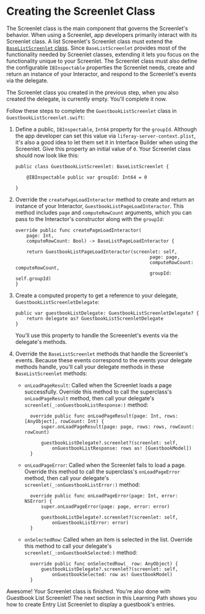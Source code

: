 # Creating the Screenlet Class

The Screenlet class is the main component that governs the Screenlet's behavior. 
When using a Screenlet, app developers primarily interact with its Screenlet 
class. A list Screenlet's Screenlet class must extend the 
[`BaseListScreenlet` class](https://github.com/liferay/liferay-screens/blob/master/ios/Framework/Core/Base/BaseListScreenlet/BaseListScreenlet.swift). 
Since `BaseListScreenlet` provides most of the functionality needed by Screenlet 
classes, extending it lets you focus on the functionality unique to your 
Screenlet. The Screenlet class must also define the configurable `IBInspectable` 
properties the Screenlet needs, create and return an instance of your 
Interactor, and respond to the Screenlet's events via the delegate. 

The Screenlet class you created in the previous step, when you also created the 
delegate, is currently empty. You'll complete it now. 

Follow these steps to complete the `GuestbookListScreenlet` class in 
`GuestbookListScreenlet.swift`: 

1.  Define a public, `IBInspectable`, `Int64` property for the `groupId`. 
    Although the app developer can set this value via 
    `liferay-server-context.plist`, it's also a good idea to let them set it in 
    Interface Builder when using the Screenlet. Give this property an initial 
    value of `0`. Your Screenlet class should now look like this: 

        public class GuestbookListScreenlet: BaseListScreenlet {

            @IBInspectable public var groupId: Int64 = 0

        }

2.  Override the `createPageLoadInteractor` method to create and return an 
    instance of your Interactor, `GuestbookListPageLoadInteractor`. This method 
    includes `page` and `computeRowCount` arguments, which you can pass to the 
    Interactor's constructor along with the `groupId`: 

        override public func createPageLoadInteractor(
            page: Int,
            computeRowCount: Bool) -> BaseListPageLoadInteractor {

            return GuestbookListPageLoadInteractor(screenlet: self,
                                                         page: page,
                                                         computeRowCount: computeRowCount,
                                                         groupId: self.groupId)
        }

3.  Create a computed property to get a reference to your delegate, 
    `GuestbookListScreenletDelegate`: 

        public var guestbookListDelegate: GuestbookListScreenletDelegate? {
            return delegate as? GuestbookListScreenletDelegate
        }

    You'll use this property to handle the Screeenlet's events via the 
    delegate's methods. 

4.  Override the `BaseListScreenlet` methods that handle the Screenlet's events. 
    Because these events correspond to the events your delegate methods handle, 
    you'll call your delegate methods in these `BaseListScreenlet` methods: 

    - `onLoadPageResult`: Called when the Screenlet loads a page successfully. 
      Override this method to call the superclass's `onLoadPageResult` method, 
      then call your delegate's `screenlet(_:onGuestbookListResponse:)` method:

            override public func onLoadPageResult(page: Int, rows: [AnyObject], rowCount: Int) {
                super.onLoadPageResult(page: page, rows: rows, rowCount: rowCount)

                guestbookListDelegate?.screenlet?(screenlet: self, 
                    onGuestbookListResponse: rows as! [GuestbookModel])
            }

    - `onLoadPageError`: Called when the Screenlet fails to load a page. 
      Override this method to call the superclass's `onLoadPageError` method, 
      then call your delegate's `screenlet(_:onGuestbookListError:)` method: 

            override public func onLoadPageError(page: Int, error: NSError) {
                super.onLoadPageError(page: page, error: error)

                guestbookListDelegate?.screenlet?(screenlet: self, 
                    onGuestbookListError: error)
            }

    - `onSelectedRow`: Called when an item is selected in the list. Override 
      this method to call your delegate's `screenlet(_:onGuestbookSelected:)` 
      method: 

            override public func onSelectedRow(_ row: AnyObject) {
                guestbookListDelegate?.screenlet?(screenlet: self, 
                    onGuestbookSelected: row as! GuestbookModel)
            }

Awesome! Your Screenlet class is finished. You're also done with Guestbook List 
Screenlet! The next section in this Learning Path shows you how to create Entry 
List Screenlet to display a guestbook's entries. 
